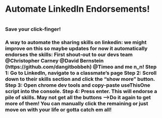 <h1>Automate LinkedIn Endorsements!<h1>
  <h3>Save your click-finger!<h3>
A way to automate the sharing skills on linkedin: we might improve on this so maybe updates
for now it automatically endorses the skills:
First shout-out to our devs team @Christopher Carney @David Bernstein (https://github.com/dangitbobbeh) @Timeo and me n_n!
Step 1: Go to LinkedIn, navigate to a classmate’s page
Step 2: Scroll down to their skills section and click the “show more” button.
Step 3: Open chrome dev tools and copy-paste useThisOne script into the console.
Step 4: Press enter. This will endorse a pile of skills. May not get all the buttons -->Do it again to get more of them! You can manually click the remaining or just move on with your life or gotta catch em all!
